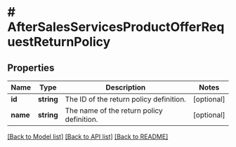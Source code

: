 # # AfterSalesServicesProductOfferRequestReturnPolicy

## Properties

Name | Type | Description | Notes
------------ | ------------- | ------------- | -------------
**id** | **string** | The ID of the return policy definition. | [optional]
**name** | **string** | The name of the return policy definition. | [optional]

[[Back to Model list]](../../README.md#models) [[Back to API list]](../../README.md#endpoints) [[Back to README]](../../README.md)
